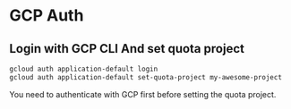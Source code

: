 # GCP Auth


## Login with GCP CLI And set quota project

```bash
gcloud auth application-default login
gcloud auth application-default set-quota-project my-awesome-project
```

You need to authenticate with GCP first before setting the quota project.

